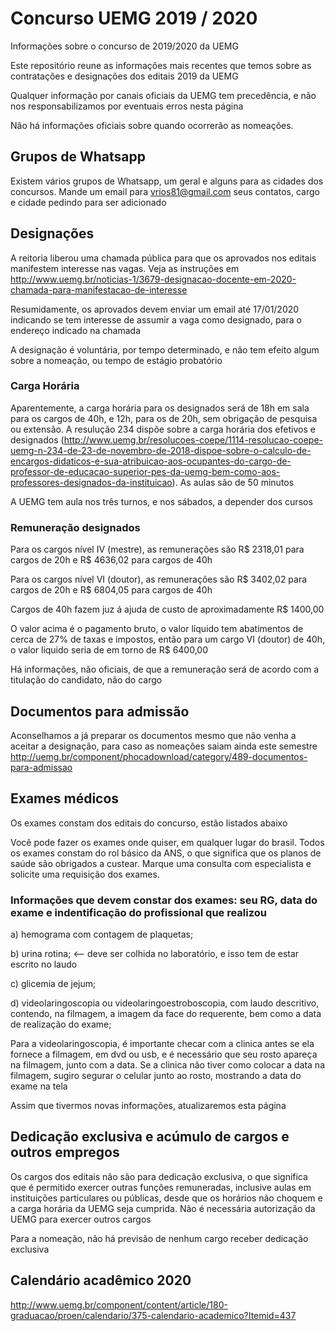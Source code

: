 # Concurso UEMG 2019 / 2020

Informações sobre o concurso de 2019/2020 da UEMG

Este repositório reune as informações mais recentes que temos sobre as contratações e designações dos editais 2019 da UEMG

Qualquer informação por canais oficiais da UEMG tem precedência, e não nos responsabilizamos por eventuais erros nesta página

Não há informações oficiais sobre quando ocorrerão as nomeações. 

## Grupos de Whatsapp
Existem vários grupos de Whatsapp, um geral e alguns para as cidades dos concursos. Mande um email para vrios81@gmail.com seus contatos, cargo e cidade pedindo para ser adicionado

## Designações
A reitoria liberou uma chamada pública para que os aprovados nos editais manifestem interesse nas vagas. Veja as instruções em 
http://www.uemg.br/noticias-1/3679-designacao-docente-em-2020-chamada-para-manifestacao-de-interesse

Resumidamente, os aprovados devem enviar um email até 17/01/2020 indicando se tem interesse de assumir a vaga como designado, para o endereço indicado na chamada

A designação é voluntária, por tempo determinado, e não tem efeito algum sobre a nomeação, ou tempo de estágio probatório

### Carga Horária
Aparentemente, a carga horária para os designados será de 18h em sala para os cargos de 40h, e 12h, para os de 20h, sem obrigação de pesquisa ou extensão. A resulução 234 dispõe sobre a carga horária dos efetivos e designados (http://www.uemg.br/resolucoes-coepe/1114-resolucao-coepe-uemg-n-234-de-23-de-novembro-de-2018-dispoe-sobre-o-calculo-de-encargos-didaticos-e-sua-atribuicao-aos-ocupantes-do-cargo-de-professor-de-educacao-superior-pes-da-uemg-bem-como-aos-professores-designados-da-instituicao). As aulas são de 50 minutos

A UEMG tem aula nos três turnos, e nos sábados, a depender dos cursos

### Remuneração designados

Para os cargos nível IV (mestre), as remunerações são R$ 2318,01 para cargos de 20h e R$ 4636,02 para cargos de 40h

Para os cargos nível VI (doutor), as remunerações são R$ 3402,02 para cargos de 20h e R$ 6804,05 para cargos de 40h

Cargos de 40h fazem juz á ajuda de custo de aproximadamente R$ 1400,00

O valor acima é o pagamento bruto, o valor líquido tem abatimentos de cerca de 27% de taxas e impostos, então para um cargo VI (doutor) de 40h, o valor liquido seria de em torno de R$ 6400,00

Há informações, não oficiais, de que a remuneração será de acordo com a titulação do candidato, não do cargo

## Documentos para admissão
Aconselhamos a já preparar os documentos mesmo que não venha a aceitar a designação, para caso as nomeações saiam ainda este semestre
http://uemg.br/component/phocadownload/category/489-documentos-para-admissao

## Exames médicos
Os exames constam dos editais do concurso, estão listados abaixo

Você pode fazer os exames onde quiser, em qualquer lugar do brasil. Todos os exames constam do rol básico da ANS, o que significa que os planos de saúde são obrigados a custear. Marque uma consulta com especialista e solicite uma requisição dos exames. 


### Informações que devem constar dos exames: seu RG, data do exame e indentificação do profissional que realizou
a) hemograma com contagem de plaquetas; 

b) urina rotina; <-- deve ser colhida no laboratório, e isso tem de estar escrito no laudo

c) glicemia de jejum; 

d) videolaringoscopia ou videolaringoestroboscopia, com laudo descritivo, contendo, na filmagem, a imagem da face do requerente, bem como a data de realização do exame;

Para a videolaringoscopia, é importante checar com a clinica antes se ela fornece a filmagem, em dvd ou usb, e é necessário que seu rosto apareça na filmagem, junto com a data. Se a clinica não tiver como colocar a data na filmagem, sugiro segurar o celular junto ao rosto, mostrando a data do exame na tela

Assim que tivermos novas informações, atualizaremos esta página

## Dedicação exclusiva e acúmulo de cargos e outros empregos
Os cargos dos editais não são para dedicação exclusiva, o que significa que é permitido exercer outras funções remuneradas, inclusive aulas em instituições particulares ou públicas, desde que os horários não choquem e a carga horária da UEMG seja cumprida. Não é necessária autorização da UEMG para exercer outros cargos

Para a nomeação, não há previsão de nenhum cargo receber dedicação exclusiva

## Calendário acadêmico 2020
http://www.uemg.br/component/content/article/180-graduacao/proen/calendario/375-calendario-academico?Itemid=437

